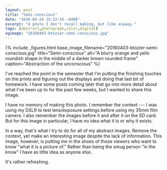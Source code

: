 ```yaml
---
layout: post
title: "Semi-conscious"
date: "2016-04-24 15:32:56 -0400"
excerpt: "A photo I don't recall making, but like anyway."
tags: [abstract,photograph,color,digital]
ogimage: "20160403-btozier-semi-conscious.jpg"
---
```


{% include _figures.html
  base_image_filename="20160403-btozier-semi-conscious.jpg"
  title="Semi-conscious"
  alt="A blurry orange and yello roundish shape in the middle of a darker brown rounded frame"
  caption="Abstraction of the unconscious"
%}

I've reached the point in the semester that I'm putting the finishing touches on the prints and figuring out the displays and doing that last bit of homework. I have some posts coming later that go into more detail about what I've been up to for the past few weeks, but I wanted to share this image.

I have no memory of making this photo. I remember the context --- I was using my DSLR to test lens/exposure settings before using my 35mm film camera. I also remember the images before it and after it on the SD card. But for this image in particular, I have no idea what it is or why it exists.

In a way, that's what I try to do for all of my abstract images. Remove the context, yet make an interesting image despite the lack of information. This image, however, is putting me in the shoes of those viewers who want to know "what it is a picture of." Rather than being the smug person "in the know" I have as little idea as anyone else.

It's rather refreshing.
